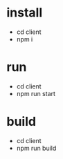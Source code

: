 # install
- cd client
- npm i

# run
- cd client
- npm run start

# build
- cd client
- npm run build